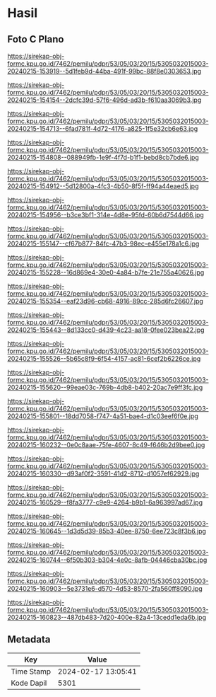# Hasil

## Foto C Plano

https://sirekap-obj-formc.kpu.go.id/7462/pemilu/pdpr/53/05/03/20/15/5305032015003-20240215-153919--5d1feb9d-44ba-491f-99bc-88f8e0303653.jpg

https://sirekap-obj-formc.kpu.go.id/7462/pemilu/pdpr/53/05/03/20/15/5305032015003-20240215-154154--2dcfc39d-57f6-496d-ad3b-f610aa3069b3.jpg

https://sirekap-obj-formc.kpu.go.id/7462/pemilu/pdpr/53/05/03/20/15/5305032015003-20240215-154713--6fad781f-4d72-4176-a825-1f5e32cb6e63.jpg

https://sirekap-obj-formc.kpu.go.id/7462/pemilu/pdpr/53/05/03/20/15/5305032015003-20240215-154808--088949fb-1e9f-4f7d-b1f1-bebd8cb7bde6.jpg

https://sirekap-obj-formc.kpu.go.id/7462/pemilu/pdpr/53/05/03/20/15/5305032015003-20240215-154912--5d12800a-4fc3-4b50-8f5f-ff94a44eaed5.jpg

https://sirekap-obj-formc.kpu.go.id/7462/pemilu/pdpr/53/05/03/20/15/5305032015003-20240215-154956--b3ce3bf1-314e-4d8e-95fd-60b6d7544d66.jpg

https://sirekap-obj-formc.kpu.go.id/7462/pemilu/pdpr/53/05/03/20/15/5305032015003-20240215-155147--cf67b877-84fc-47b3-98ec-e455e178a1c6.jpg

https://sirekap-obj-formc.kpu.go.id/7462/pemilu/pdpr/53/05/03/20/15/5305032015003-20240215-155228--16d869e4-30e0-4a84-b7fe-21e755a40626.jpg

https://sirekap-obj-formc.kpu.go.id/7462/pemilu/pdpr/53/05/03/20/15/5305032015003-20240215-155354--eaf23d96-cb68-4916-89cc-285d6fc26607.jpg

https://sirekap-obj-formc.kpu.go.id/7462/pemilu/pdpr/53/05/03/20/15/5305032015003-20240215-155443--8d133cc0-d439-4c23-aa18-0fee023bea22.jpg

https://sirekap-obj-formc.kpu.go.id/7462/pemilu/pdpr/53/05/03/20/15/5305032015003-20240215-155526--5b65c8f9-6f54-4157-ac81-6cef2b6226ce.jpg

https://sirekap-obj-formc.kpu.go.id/7462/pemilu/pdpr/53/05/03/20/15/5305032015003-20240215-155620--99eae03c-769b-4db8-b402-20ac7e9ff3fc.jpg

https://sirekap-obj-formc.kpu.go.id/7462/pemilu/pdpr/53/05/03/20/15/5305032015003-20240215-155801--18dd7058-f747-4a51-bae4-d1c03eef6f0e.jpg

https://sirekap-obj-formc.kpu.go.id/7462/pemilu/pdpr/53/05/03/20/15/5305032015003-20240215-160232--0e0c8aae-75fe-4607-8c49-f646b2d9bee0.jpg

https://sirekap-obj-formc.kpu.go.id/7462/pemilu/pdpr/53/05/03/20/15/5305032015003-20240215-160330--d93af0f2-3591-41d2-8712-d1057ef62929.jpg

https://sirekap-obj-formc.kpu.go.id/7462/pemilu/pdpr/53/05/03/20/15/5305032015003-20240215-160529--f8fa3777-c9e9-4264-b9b1-6a963997ad67.jpg

https://sirekap-obj-formc.kpu.go.id/7462/pemilu/pdpr/53/05/03/20/15/5305032015003-20240215-160645--1d3d5d39-85b3-40ee-8750-6ee723c8f3b6.jpg

https://sirekap-obj-formc.kpu.go.id/7462/pemilu/pdpr/53/05/03/20/15/5305032015003-20240215-160744--6f50b303-b304-4e0c-8afb-04446cba30bc.jpg

https://sirekap-obj-formc.kpu.go.id/7462/pemilu/pdpr/53/05/03/20/15/5305032015003-20240215-160903--5e3731e6-d570-4d53-8570-2fa560ff8090.jpg

https://sirekap-obj-formc.kpu.go.id/7462/pemilu/pdpr/53/05/03/20/15/5305032015003-20240215-160823--487db483-7d20-400e-82a4-13cedd1eda6b.jpg


## Metadata

| Key        | Value               |
| ---------- | ------------------- |
| Time Stamp | 2024-02-17 13:05:41 |
| Kode Dapil | 5301                |



